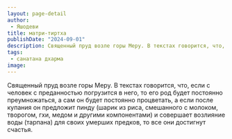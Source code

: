 ```yaml
---
layout: page-detail
author:
 - Яшодеви
title: матри-тиртха
publishDate: "2024-09-01"
description: Священный пруд возле горы Меру. В текстах говорится, что, если с человек с преданностью погрузится в него, то его род будет постоянно преумножаться, а сам он будет постоянно процветать, а если после купания он предложит пинду (шарик из риса, смешанного с молоком, творогом, гхи, медом и другими компонентами) и совершает возлияние воды (тарпана) для своих умерших предков, то все они достигнут счастья.
tags:
 - санатана дхарма
image: 
---
```


Священный пруд возле горы Меру. В текстах говорится, что, если с человек с преданностью погрузится в него, то его род будет постоянно преумножаться, а сам он будет постоянно процветать, а если после купания он предложит пинду (шарик из риса, смешанного с молоком, творогом, гхи, медом и другими компонентами) и совершает возлияние воды (тарпана) для своих умерших предков, то все они достигнут счастья.

